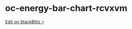 # oc-energy-bar-chart-rcvxvm

[Edit on StackBlitz ⚡️](https://stackblitz.com/edit/oc-energy-bar-chart-rcvxvm)